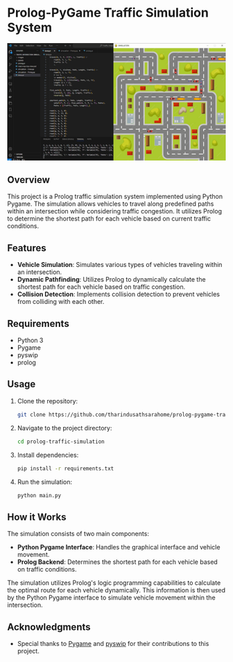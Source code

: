 # Prolog-PyGame Traffic Simulation System

![Simulation Screenshot](https://github.com/tharindusathsarahome/prolog-pygame-traffic_simulation/blob/main/image.png)

## Overview

This project is a Prolog traffic simulation system implemented using Python Pygame. The simulation allows vehicles to travel along predefined paths within an intersection while considering traffic congestion. It utilizes Prolog to determine the shortest path for each vehicle based on current traffic conditions.

## Features

- **Vehicle Simulation**: Simulates various types of vehicles traveling within an intersection.
- **Dynamic Pathfinding**: Utilizes Prolog to dynamically calculate the shortest path for each vehicle based on traffic congestion.
- **Collision Detection**: Implements collision detection to prevent vehicles from colliding with each other.

## Requirements

- Python 3
- Pygame
- pyswip
- prolog

## Usage

1. Clone the repository:

    ```bash
    git clone https://github.com/tharindusathsarahome/prolog-pygame-traffic_simulation.git
    ```

2. Navigate to the project directory:

    ```bash
    cd prolog-traffic-simulation
    ```

3. Install dependencies:

    ```bash
    pip install -r requirements.txt
    ```

4. Run the simulation:

    ```bash
    python main.py
    ```

## How it Works

The simulation consists of two main components:

- **Python Pygame Interface**: Handles the graphical interface and vehicle movement.
- **Prolog Backend**: Determines the shortest path for each vehicle based on traffic conditions.

The simulation utilizes Prolog's logic programming capabilities to calculate the optimal route for each vehicle dynamically. This information is then used by the Python Pygame interface to simulate vehicle movement within the intersection.

## Acknowledgments

- Special thanks to [Pygame](https://www.pygame.org/) and [pyswip](https://github.com/yuce/pyswip) for their contributions to this project.
